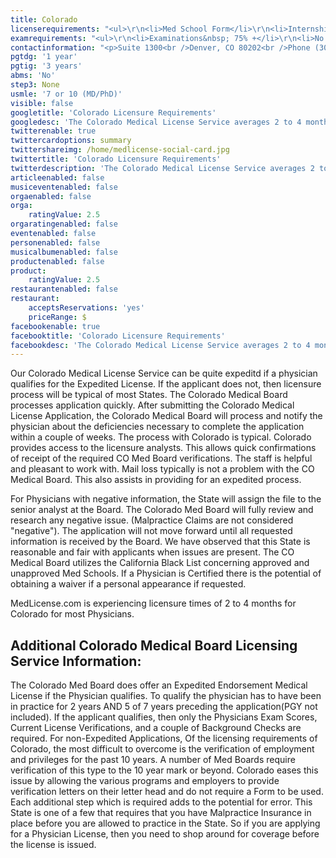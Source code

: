 ```yaml
---
title: Colorado
licenserequirements: "<ul>\r\n<li>Med School Form</li>\r\n<li>Internship/Residency/Fellowship Forms</li>\r\n<li>All Employment - 10 years</li>\r\n<li>All Privileges - 10 years</li>\r\n<li>All State Med Licenses (past/present)</li>\r\n<li>All National Examination Scores (USMLE/FLEX/NBME)</li>\r\n<li>ECFMG Certification</li>\r\n<li>NPDB-HIPDB Report</li>\r\n<li>AMA Profile</li>\r\n<li>FSMB Disciplinary Action Report</li>\r\n</ul>"
examrequirements: "<ul>\r\n<li>Examinations&nbsp; 75% +</li>\r\n<li>No attempt limits- USMLE Step 3</li>\r\n<li>7 or 10 year(if Md/PhD) limit-USMLE</li>\r\n<li>1 year PGY for USA Grads</li>\r\n<li>3 years PGY for Non-USA Grads</li>\r\n<li>State Exam Accepted if Pre-1975</li>\r\n<li>No SPEX Exam Requirement</li>\r\n</ul>"
contactinformation: "<p>Suite 1300<br />Denver, CO 80202<br />Phone (303) 894-7690<br />Fax (303) 894-7692</p>\r\n<p><a href=\"https://www.colorado.gov/dora/Medical_Board\">www.dora.state.co.us/medical</a></p>"
pgtdg: '1 year'
pgtig: '3 years'
abms: 'No'
step3: None
usmle: '7 or 10 (MD/PhD)'
visible: false
googletitle: 'Colorado Licensure Requirements'
googledesc: 'The Colorado Medical License Service averages 2 to 4 months for the issuance of the License and can be expedited if a physician qualifies for the Expedited License. The CO Medical Board utilizes the California Black List concerning approved/unapproved Scho'
twitterenable: true
twittercardoptions: summary
twittershareimg: /home/medlicense-social-card.jpg
twittertitle: 'Colorado Licensure Requirements'
twitterdescription: 'The Colorado Medical License Service averages 2 to 4 months for the issuance of the License and can be expedited if a physician qualifies for the Expedited License. The CO Medical Board utilizes the California Black List concerning approved/unapproved Scho'
articleenabled: false
musiceventenabled: false
orgaenabled: false
orga:
    ratingValue: 2.5
orgaratingenabled: false
eventenabled: false
personenabled: false
musicalbumenabled: false
productenabled: false
product:
    ratingValue: 2.5
restaurantenabled: false
restaurant:
    acceptsReservations: 'yes'
    priceRange: $
facebookenable: true
facebooktitle: 'Colorado Licensure Requirements'
facebookdesc: 'The Colorado Medical License Service averages 2 to 4 months for the issuance of the License and can be expedited if a physician qualifies for the Expedited License. The CO Medical Board utilizes the California Black List concerning approved/unapproved Scho'
---
```


<p>Our Colorado Medical License Service can be quite expeditd if a physician qualifies for the Expedited License. If the applicant does not, then licensure process will be typical of most States. The Colorado Medical Board processes application quickly. After submitting the Colorado Medical License Application, the Colorado Medical Board will process and notify the physician about the deficiencies necessary to complete the application within a couple of weeks. The process with Colorado is typical. Colorado provides access to the licensure analysts. This allows quick confirmations of receipt of the required CO Med Board verifications. The staff is helpful and pleasant to work with. Mail loss typically is not a problem with the CO Medical Board. This also assists in providing for an expedited process.</p>
<p>For Physicians with negative information, the State will assign the file to the senior analyst at the Board. The Colorado Med Board will fully review and research any negative issue. (Malpractice Claims are not considered "negative"). The application will not move forward until all requested information is received by the Board. We have observed that this State is reasonable and fair with applicants when issues are present. The CO Medical Board utilizes the California Black List concerning approved and unapproved Med Schools. If a Physician is Certified there is the potential of obtaining a waiver if a personal appearance if requested.</p>
<p>MedLicense.com is experiencing licensure times of 2 to 4 months for Colorado for most Physicians.</p>
<h2 id="mcetoc_1cdq67j5k1">Additional Colorado Medical Board Licensing Service Information:</h2>
<p>The Colorado Med Board does offer an Expedited Endorsement Medical License if the Physician qualifies. To qualify the physician has to have been in practice for 2 years AND 5 of 7 years preceding the application(PGY not included). If the applicant qualifies, then only the Physicians Exam Scores, Current License Verifications, and a couple of Background Checks are required. For non-Expedited Applications, Of the licensing requirements of Colorado, the most difficult to overcome is the verification of employment and privileges for the past 10 years. A number of Med Boards require verification of this type to the 10 year mark or beyond. Colorado eases this issue by allowing the various programs and employers to provide verification letters on their letter head and do not require a Form to be used. Each additional step which is required adds to the potential for error. This State is one of a few that requires that you have Malpractice Insurance in place before you are allowed to practice in the State. So if you are applying for a Physician License, then you need to shop around for coverage before the license is issued.</p>
